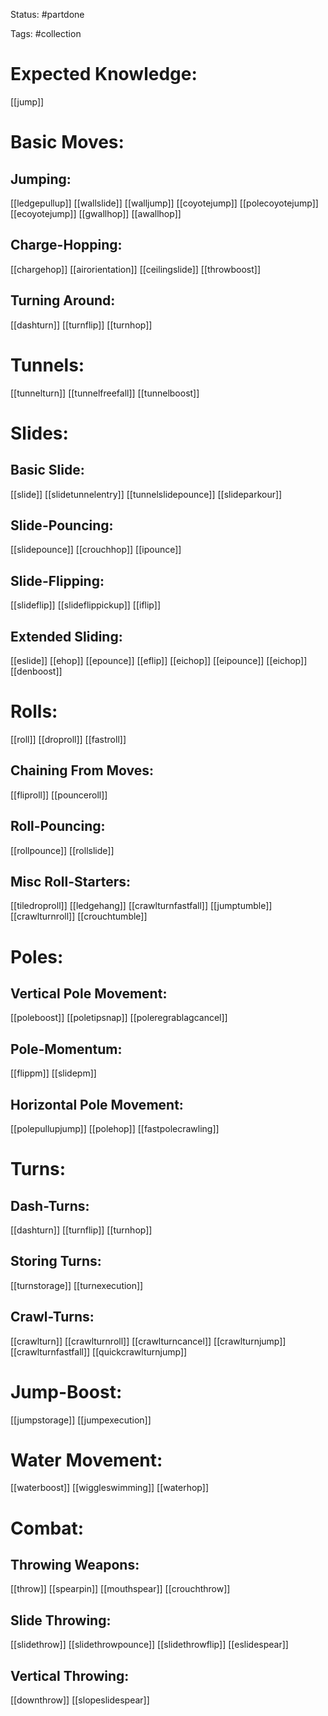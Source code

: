 Status: #partdone 

Tags: #collection

# Expected Knowledge:
[[jump]]

# Basic Moves:
## Jumping:
[[ledgepullup]]
[[wallslide]]
[[walljump]]
[[coyotejump]]
[[polecoyotejump]]
[[ecoyotejump]]
[[gwallhop]]
[[awallhop]]

## Charge-Hopping:
[[chargehop]]
[[airorientation]]
[[ceilingslide]]
[[throwboost]]

## Turning Around:
[[dashturn]]
[[turnflip]]
[[turnhop]]

# Tunnels:
[[tunnelturn]]
[[tunnelfreefall]]
[[tunnelboost]]

# Slides:
## Basic Slide:
[[slide]]
[[slidetunnelentry]]
[[tunnelslidepounce]]
[[slideparkour]]

## Slide-Pouncing:
[[slidepounce]]
[[crouchhop]]
[[ipounce]]

## Slide-Flipping:
[[slideflip]]
[[slideflippickup]]
[[iflip]]

## Extended Sliding:
[[eslide]]
[[ehop]]
[[epounce]]
[[eflip]]
[[eichop]]
[[eipounce]]
[[eichop]]
[[denboost]]

# Rolls:
[[roll]]
[[droproll]]
[[fastroll]]

## Chaining From Moves:
[[fliproll]]
[[pounceroll]]

## Roll-Pouncing:
[[rollpounce]]
[[rollslide]]

## Misc Roll-Starters:
[[tiledroproll]]
[[ledgehang]]
[[crawlturnfastfall]]
[[jumptumble]]
[[crawlturnroll]]
[[crouchtumble]]

# Poles:
## Vertical Pole Movement:
[[poleboost]]
[[poletipsnap]]
[[poleregrablagcancel]]

## Pole-Momentum:
[[flippm]]
[[slidepm]]

## Horizontal Pole Movement:
[[polepullupjump]]
[[polehop]]
[[fastpolecrawling]]

# Turns:
## Dash-Turns:
[[dashturn]]
[[turnflip]]
[[turnhop]]

## Storing Turns:
[[turnstorage]]
[[turnexecution]]

## Crawl-Turns:
[[crawlturn]]
[[crawlturnroll]]
[[crawlturncancel]]
[[crawlturnjump]]
[[crawlturnfastfall]]
[[quickcrawlturnjump]]

# Jump-Boost:
[[jumpstorage]]
[[jumpexecution]]

# Water Movement:
[[waterboost]]
[[wiggleswimming]]
[[waterhop]]

# Combat:
## Throwing Weapons:
[[throw]]
[[spearpin]]
[[mouthspear]]
[[crouchthrow]]

## Slide Throwing:
[[slidethrow]]
[[slidethrowpounce]]
[[slidethrowflip]]
[[eslidespear]]

## Vertical Throwing:
[[downthrow]]
[[slopeslidespear]]
